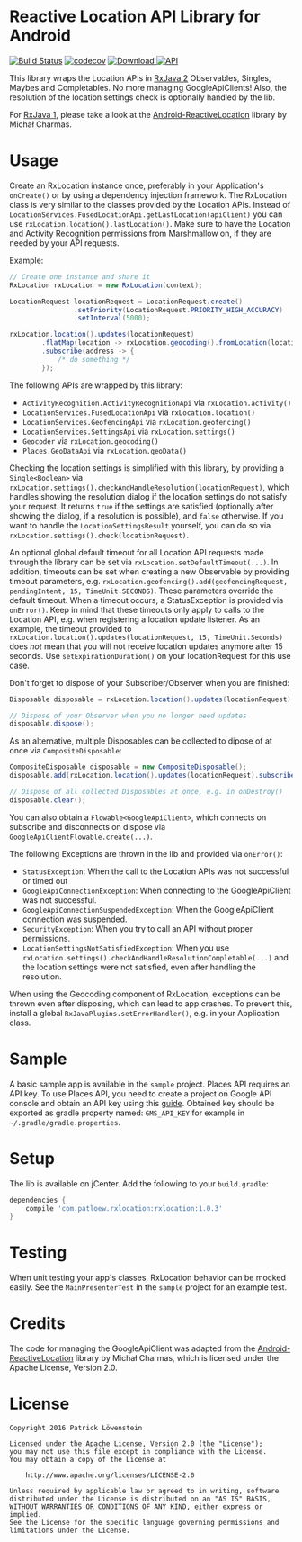 # Reactive Location API Library for Android

[![Build Status](https://travis-ci.org/patloew/RxLocation.svg?branch=master)](https://travis-ci.org/patloew/RxLocation) [![codecov](https://codecov.io/gh/patloew/RxLocation/branch/master/graph/badge.svg)](https://codecov.io/gh/patloew/RxLocation) [![Download](https://api.bintray.com/packages/patloew/maven/RxLocation/images/download.svg) ](https://bintray.com/patloew/maven/RxLocation/_latestVersion) [![API](https://img.shields.io/badge/API-14%2B-brightgreen.svg?style=flat)](https://android-arsenal.com/api?level=14)

This library wraps the Location APIs in [RxJava 2](https://github.com/ReactiveX/RxJava/tree/2.x) Observables, Singles, Maybes and Completables. No more managing GoogleApiClients! Also, the resolution of the location settings check is optionally handled by the lib.

For [RxJava 1](https://github.com/ReactiveX/RxJava/tree/1.x), please take a look at the [Android-ReactiveLocation](https://github.com/mcharmas/Android-ReactiveLocation) library by Michał Charmas.

# Usage

Create an RxLocation instance once, preferably in your Application's `onCreate()` or by using a dependency injection framework. The RxLocation class is very similar to the classes provided by the Location APIs. Instead of `LocationServices.FusedLocationApi.getLastLocation(apiClient)` you can use `rxLocation.location().lastLocation()`. Make sure to have the Location and Activity Recognition permissions from Marshmallow on, if they are needed by your API requests.

Example:

```java
// Create one instance and share it
RxLocation rxLocation = new RxLocation(context);

LocationRequest locationRequest = LocationRequest.create()
                .setPriority(LocationRequest.PRIORITY_HIGH_ACCURACY)
                .setInterval(5000);

rxLocation.location().updates(locationRequest)
		.flatMap(location -> rxLocation.geocoding().fromLocation(location).toObservable())
		.subscribe(address -> {
			/* do something */
		});
```

The following APIs are wrapped by this library:

* `ActivityRecognition.ActivityRecognitionApi` via `rxLocation.activity()`
* `LocationServices.FusedLocationApi` via `rxLocation.location()`
* `LocationServices.GeofencingApi` via `rxLocation.geofencing()`
* `LocationServices.SettingsApi` via `rxLocation.settings()`
* `Geocoder` via `rxLocation.geocoding()`
* `Places.GeoDataApi` via `rxLocation.geoData()`

Checking the location settings is simplified with this library, by providing a `Single<Boolean>` via `rxLocation.settings().checkAndHandleResolution(locationRequest)`, which handles showing the resolution dialog if the location settings do not satisfy your request. It returns `true` if the settings are satisfied (optionally after showing the dialog, if a resolution is possible), and `false` otherwise. If you want to handle the `LocationSettingsResult` yourself, you can do so via `rxLocation.settings().check(locationRequest)`.

An optional global default timeout for all Location API requests made through the library can be set via `rxLocation.setDefaultTimeout(...)`. In addition, timeouts can be set when creating a new Observable by providing timeout parameters, e.g. `rxLocation.geofencing().add(geofencingRequest, pendingIntent, 15, TimeUnit.SECONDS)`. These parameters override the default timeout. When a timeout occurs, a StatusException is provided via `onError()`. Keep in mind that these timeouts only apply to calls to the Location API, e.g. when registering a location update listener. As an example, the timeout provided to `rxLocation.location().updates(locationRequest, 15, TimeUnit.Seconds)` does *not* mean that you will not receive location updates anymore after 15 seconds. Use `setExpirationDuration()` on your locationRequest for this use case.

Don't forget to dispose of your Subscriber/Observer when you are finished:

```java
Disposable disposable = rxLocation.location().updates(locationRequest).subscribe();

// Dispose of your Observer when you no longer need updates
disposable.dispose();
```

As an alternative, multiple Disposables can be collected to dipose of at once via `CompositeDisposable`:

```java
CompositeDisposable disposable = new CompositeDisposable();
disposable.add(rxLocation.location().updates(locationRequest).subscribe());

// Dispose of all collected Disposables at once, e.g. in onDestroy()
disposable.clear();
```

You can also obtain a `Flowable<GoogleApiClient>`, which connects on subscribe and disconnects on dispose via `GoogleApiClientFlowable.create(...)`.

The following Exceptions are thrown in the lib and provided via `onError()`:

* `StatusException`: When the call to the Location APIs was not successful or timed out
* `GoogleApiConnectionException`: When connecting to the GoogleApiClient was not successful.
* `GoogleApiConnectionSuspendedException`: When the GoogleApiClient connection was suspended.
* `SecurityException`: When you try to call an API without proper permissions.
* `LocationSettingsNotSatisfiedException`: When you use `rxLocation.settings().checkAndHandleResolutionCompletable(...)` and the location settings were not satisfied, even after handling the resolution.

When using the Geocoding component of RxLocation, exceptions can be thrown even after disposing, which can lead to app crashes. To prevent this, install a global `RxJavaPlugins.setErrorHandler()`, e.g. in your Application class.

# Sample

A basic sample app is available in the `sample` project.
Places API requires an API key. To use Places API, you need to create a project on Google API console
and obtain an API key using this [guide](https://developers.google.com/places/android/signup).
Obtained key should be exported as gradle property named: ```GMS_API_KEY``` for
example in ```~/.gradle/gradle.properties```.

# Setup

The lib is available on jCenter. Add the following to your `build.gradle`:

```groovy
dependencies {
    compile 'com.patloew.rxlocation:rxlocation:1.0.3'
}
```

# Testing

When unit testing your app's classes, RxLocation behavior can be mocked easily. See the `MainPresenterTest` in the `sample` project for an example test.

# Credits

The code for managing the GoogleApiClient was adapted from the [Android-ReactiveLocation](https://github.com/mcharmas/Android-ReactiveLocation) library by Michał Charmas, which is licensed under the Apache License, Version 2.0.

# License

	Copyright 2016 Patrick Löwenstein

	Licensed under the Apache License, Version 2.0 (the "License");
	you may not use this file except in compliance with the License.
	You may obtain a copy of the License at

	    http://www.apache.org/licenses/LICENSE-2.0

	Unless required by applicable law or agreed to in writing, software
	distributed under the License is distributed on an "AS IS" BASIS,
	WITHOUT WARRANTIES OR CONDITIONS OF ANY KIND, either express or implied.
	See the License for the specific language governing permissions and
	limitations under the License.
